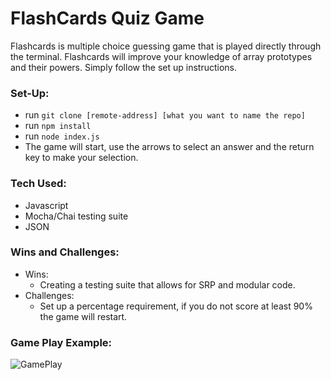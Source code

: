 # FlashCards Quiz Game
  Flashcards is multiple choice guessing game that is played directly through the terminal. Flashcards will improve your knowledge of array prototypes and their powers. Simply follow the set up instructions.

### Set-Up:
  - run `git clone [remote-address] [what you want to name the repo]` 
  - run `npm install`
  - run `node index.js`
  - The game will start, use the arrows to select an answer and the return key to make your selection.

### Tech Used:
  - Javascript 
  - Mocha/Chai testing suite
  - JSON 

### Wins and Challenges:
  - Wins:
    - Creating a testing suite that allows for SRP and modular code.
  - Challenges:
    - Set up a percentage requirement, if you do not score at least 90% the game will restart.

### Game Play Example:

![GamePlay](gameplayGIF.gif)
